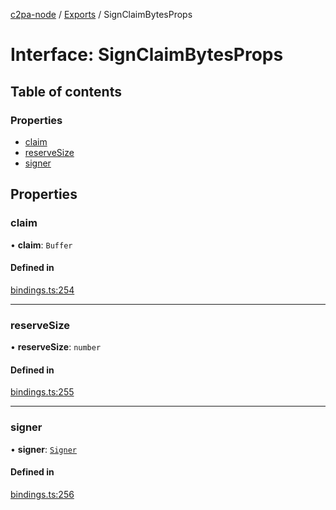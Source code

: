 [c2pa-node](../README.md) / [Exports](../modules.md) / SignClaimBytesProps

# Interface: SignClaimBytesProps

## Table of contents

### Properties

- [claim](SignClaimBytesProps.md#claim)
- [reserveSize](SignClaimBytesProps.md#reservesize)
- [signer](SignClaimBytesProps.md#signer)

## Properties

### claim

• **claim**: `Buffer`

#### Defined in

[bindings.ts:254](https://github.com/contentauth/c2pa-node/blob/7225e97/js-src/bindings.ts#L254)

___

### reserveSize

• **reserveSize**: `number`

#### Defined in

[bindings.ts:255](https://github.com/contentauth/c2pa-node/blob/7225e97/js-src/bindings.ts#L255)

___

### signer

• **signer**: [`Signer`](../modules.md#signer)

#### Defined in

[bindings.ts:256](https://github.com/contentauth/c2pa-node/blob/7225e97/js-src/bindings.ts#L256)

